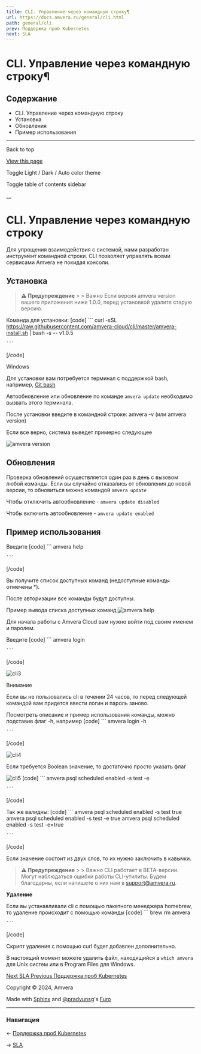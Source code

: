 ```yaml
---
title: CLI. Управление через командную строку¶
url: https://docs.amvera.ru/general/cli.html
path: general/cli
prev: Поддержка проб Kubernetes
next: SLA
---
```


# CLI. Управление через командную строку¶

## Содержание

- CLI. Управление через командную строку
- Установка
- Обновления
- Пример использования

---

Back to top

[ View this page ](<../_sources/general/cli.md.txt> "View this page")

Toggle Light / Dark / Auto color theme

Toggle table of contents sidebar

__

# CLI. Управление через командную строку

Для упрощения взаимодействия с системой, нами разработан инструмент командной строки. CLI позволяет управлять всеми сервисами Amvera не покидая консоли.

## Установка

> **⚠️ Предупреждение** > > Важно Если версия amvera version вашего приложения ниже 1.0.0, перед установкой удалите старую версию. 

Команда для установки:
[code] 
    ```
    curl -sSL https://raw.githubusercontent.com/amvera-cloud/cli/master/amvera-install.sh | bash -s -- v1.0.5
    
    ```
    
[/code]

Windows

Для установки вам потребуется терминал с поддержкой bash, например, [Git bash](<https://git-scm.com/downloads/win>)

Автообновление или обновление по команде ``amvera update`` необходимо вызвать этого терминала.

  

После установки введите в командной строке: amvera -v (или amvera version)

Если все верно, cистема выведет примерно следующее

![amvera version](images/cli-version.png)

## Обновления

Проверка обновлений осуществляется один раз в день с вызовом любой команды. Если вы случайно отказались от обновления до новой версии, то обновиться можно командой ``amvera update``

Чтобы отключить автообновление - ``amvera update disabled``

Чтобы включить автообновление - ``amvera update enabled``

## Пример использования

Введите
[code] 
    ```
    amvera help 
    
    ```
    
[/code]

Вы получите список доступных команд (недоступные команды отмечены *).

После авторизации все команды будут доступны.

Пример вывода списка доступных команд ![amvera help](images/cli-help.png)

Для начала работы с Amvera Сloud вам нужно войти под своим именем и паролем.

Введите
[code] 
    ```
    amvera login
    
    ```
    
[/code]

![cli3](images/cli-login.png)

Внимание

Если вы не пользовались cli в течении 24 часов, то перед следующей командой вам придется ввести логин и пароль заново.

Посмотреть описание и пример использования команды, можно подставив флаг -h, например
[code] 
    ```
    amvera login -h
    
    ```
    
[/code]

![cli4](images/cli-help-flag.png)

Если требуется Boolean значение, то достаточно просто указать флаг

![cli5](images/cli-boolean.png)
[code] 
    ```
    amvera psql scheduled enabled -s test -e
    
    ```
    
[/code]

Так же валидны:
[code] 
    ```
    amvera psql scheduled enabled -s test true
    amvera psql scheduled enabled -s test -e true
    amvera psql scheduled enabled -s test -e=true
    
    ```
    
[/code]

Если значение состоит из двух слов, то их нужно заключить в кавычки.

> **⚠️ Предупреждение** > > Важно CLI работает в BETA-версии. Могут наблюдаться ошибки работы CLI-утилиты. Будем благодарны, если напишете о них нам в support@amvera.ru. 

**Удаление**

Если вы устанавливали cli с помощью пакетного менеджера homebrew, то удаление происходит с помощью команды
[code] 
    ```
    brew rm amvera
    
    ```
    
[/code]

Скрипт удаления с помощью curl будет добавлен дополнительно.

В настоящий момент можете удалить файл, находящийся в ``which amvera`` для Unix систем или в Program Files для Windows.

[ Next SLA ](sla.md) [ Previous Поддержка проб Kubernetes ](k8sprobe.md)

Copyright © 2024, Amvera 

Made with [Sphinx](<https://www.sphinx-doc.org/>) and [@pradyunsg](<https://pradyunsg.me>)'s [Furo](<https://github.com/pradyunsg/furo>)


---

### Навигация

← [Поддержка проб Kubernetes](k8sprobe.md)

→ [SLA](sla.md)
